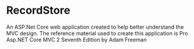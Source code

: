 # RecordStore
An ASP.Net Core web application created to help better understand the MVC design. The reference material used to create this application is Pro
Asp.NET Core MVC 2 Seventh Edition by Adam Freeman
